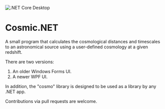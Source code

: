 ![.NET Core Desktop](https://github.com/joshkempner/Cosmic.NET/workflows/.NET%20Core%20Desktop/badge.svg)
# Cosmic.NET
A small program that calculates the cosmological distances and timescales to an astronomical source using a user-defined cosmology at a given redshift.

There are two versions:
1. An older Windows Forms UI.
2. A newer WPF UI.

In addition, the "cosmo" library is designed to be used as a library by any .NET app.

Contributions via pull requests are welcome.
